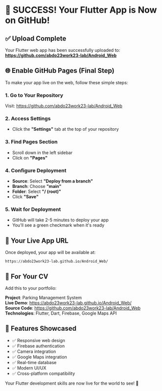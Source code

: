 # 🎉 SUCCESS! Your Flutter App is Now on GitHub!

## ✅ Upload Complete
Your Flutter web app has been successfully uploaded to:
**https://github.com/abdo23work23-lab/Android_Web**

## 🌐 Enable GitHub Pages (Final Step)

To make your app live on the web, follow these simple steps:

### 1. Go to Your Repository
Visit: https://github.com/abdo23work23-lab/Android_Web

### 2. Access Settings
- Click the **"Settings"** tab at the top of your repository

### 3. Find Pages Section
- Scroll down in the left sidebar
- Click on **"Pages"**

### 4. Configure Deployment
- **Source**: Select **"Deploy from a branch"**
- **Branch**: Choose **"main"** 
- **Folder**: Select **"/ (root)"**
- Click **"Save"**

### 5. Wait for Deployment
- GitHub will take 2-5 minutes to deploy your app
- You'll see a green checkmark when it's ready

## 🚀 Your Live App URL
Once deployed, your app will be available at:
```
https://abdo23work23-lab.github.io/Android_Web/
```

## 📱 For Your CV
Add this to your portfolio:

**Project**: Parking Management System  
**Live Demo**: https://abdo23work23-lab.github.io/Android_Web/  
**Source Code**: https://github.com/abdo23work23-lab/Android_Web  
**Technologies**: Flutter, Dart, Firebase, Google Maps API

## 🔧 Features Showcased
- ✅ Responsive web design
- ✅ Firebase authentication
- ✅ Camera integration
- ✅ Google Maps integration  
- ✅ Real-time database
- ✅ Modern UI/UX
- ✅ Cross-platform compatibility

Your Flutter development skills are now live for the world to see! 🌟